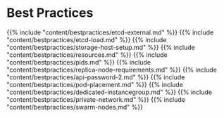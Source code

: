 # Best Practices


{{% include "content/bestpractices/etcd-external.md" %}}
{{% include "content/bestpractices/etcd-load.md" %}}
{{% include "content/bestpractices/storage-host-setup.md" %}}
{{% include "content/bestpractices/resources.md" %}}
{{% include "content/bestpractices/pids.md" %}}
{{% include "content/bestpractices/replica-node-requirements.md" %}}
{{% include "content/bestpractices/api-password-2.md" %}}
{{% include "content/bestpractices/pod-placement.md" %}}
{{% include "content/bestpractices/dedicated-instancegroup.md" %}}
{{% include "content/bestpractices/private-network.md" %}}
{{% include "content/bestpractices/swarm-nodes.md" %}}
